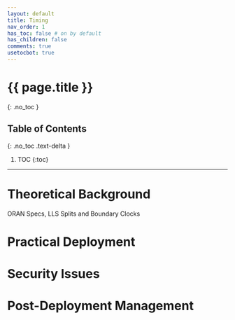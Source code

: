 ```yaml
---
layout: default
title: Timing
nav_order: 1
has_toc: false # on by default
has_children: false
comments: true
usetocbot: true
---
```

# {{ page.title }}
{: .no_toc }

## Table of Contents
{: .no_toc .text-delta }

1. TOC
{:toc}
---


# Theoretical Background
ORAN Specs, LLS Splits and Boundary Clocks


# Practical Deployment



# Security Issues 




# Post-Deployment Management






